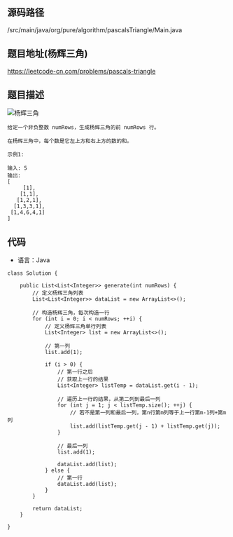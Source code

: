 ## 源码路径

/src/main/java/org/pure/algorithm/pascalsTriangle/Main.java

## 题目地址(杨辉三角)

https://leetcode-cn.com/problems/pascals-triangle

## 题目描述

![杨辉三角](https://upload.wikimedia.org/wikipedia/commons/0/0d/PascalTriangleAnimated2.gif)

```
给定一个非负整数 numRows，生成杨辉三角的前 numRows 行。

在杨辉三角中，每个数是它左上方和右上方的数的和。

示例1:

输入: 5
输出:
[
     [1],
    [1,1],
   [1,2,1],
  [1,3,3,1],
 [1,4,6,4,1]
]
```

## 代码

- 语言：Java

```
class Solution {

    public List<List<Integer>> generate(int numRows) {
        // 定义杨辉三角列表
        List<List<Integer>> dataList = new ArrayList<>();

        // 构造杨辉三角，每次构造一行
        for (int i = 0; i < numRows; ++i) {
            // 定义杨辉三角单行列表
            List<Integer> list = new ArrayList<>();

            // 第一列
            list.add(1);

            if (i > 0) {
                // 第一行之后
                // 获取上一行的结果
                List<Integer> listTemp = dataList.get(i - 1);

                // 遍历上一行的结果，从第二列到最后一列
                for (int j = 1; j < listTemp.size(); ++j) {
                    // 若不是第一列和最后一列，第n行第m列等于上一行第m-1列+第m列
                    list.add(listTemp.get(j - 1) + listTemp.get(j));
                }

                // 最后一列
                list.add(1);

                dataList.add(list);
            } else {
                // 第一行
                dataList.add(list);
            }
        }

        return dataList;
    }

}
```